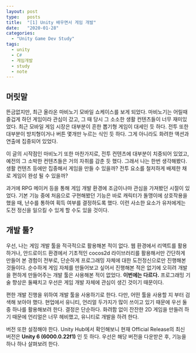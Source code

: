```yaml
---
layout: post
type:   posts
title:  "[1] Unity 배우면서 게임 개발"
date:   "2020-01-28"
categories:
  - "Unity Game Dev Study"
tags:
  - unity
  - C#
  - 게임개발
  - study
  - note
---
```


## 머릿말
뜬금없지만, 최근 올라온 마비노기 모바일 쇼케이스를 보게 되었다. 마비노기는 어릴때 즐겁게 하던 게임이라 관심이 갔고, 그 때 당시 그 소소한 생활 컨텐츠들이 너무 재미있었다. 최근 모바일 게임 시장은 대부분이 흔한 뽑기형 게임이 대세인 듯 하다. 전투 또한 대부분이 방치형이거나 버튼 몇개만 누르는 식인 듯 하다. 그게 아니라도 화려한 액션과 연출에 집중되어 있었다. 

이 글의 시작점인 마비노기 또한 마찬가지로, 전투 컨텐츠에 대부분이 치중되어 있었고, 예전의 그 소박한 컨텐츠들은 거의 자취를 감춘 듯 했다. 그래서 나는 한번 생각해봤다. 생활 컨텐츠 등에만 집중해서 게임을 만들 수 있을까? 전투 요소를 철저하게 배제한 채로 게임이 완성 될 수 있을까?

과거에 RPG 메이커 등을 통해 게임 개발 환경에 조금이나마 관심을 가져봤던 시절이 있었다. 기본 기능 중에 처음으로 구현해봤던 기능은 바로 캐릭터가 돌맹이에 상호작용을 했을 때, 난수를 통하여 획득 여부를 결정하도록 했다. 이런 사소한 요소가 유저에게는 도전 정신을 일으킬 수 있게 할 수도 있을 것이다.

## 개발 툴?
우선, 나는 게임 개발 툴을 적극적으로 활용해본 적이 없다. 웹 환경에서 리액트를 활용하거나, 안드로이드 환경에서 기초적인 cocos2d 라이브러리를 활용해서만 간단하게 만들어 본 경험이 전부로, 단순하게 프로그래밍 자체에 대한 도전정신으로만 진행해본 것들이다. 순수하게 게임 자체를 만들어보고 싶어서 진행해본 적은 없기에 오히려 개발을 편하게 만들어주는 개발 툴은 사용해본 적이 없었다. **이번에는 다르다.** 프로그래밍 기술 향상은 둘째치고 우선은 게임 개발 자체에 관심이 생긴 것이기 때문이다.

편한 개발 진행을 위하여 개발 툴을 사용하기로 한다. 다만, 어떤 툴을 사용할 지 부터 검색해 보아야 했다. 현업에서 유니티, 언리얼 두가지가 많이 쓰이고 있기 때문에 우선 둘 중 하나를 활용해보려 한다. 결정은 단순하다. 화려함 없이 잔잔한 2D 게임을 만들려 하기 때문에 언리얼은 너무 헤비했고, 유니티로 개발을 하려 한다.

버전 또한 설정해야 한다. Unity Hub에서 확인해보니 현재 Official Release의 최신 버전은 **Unity 6 (6000.0.22f1)** 인 듯 하다. 우선은 해당 버전을 다운받은 후, 기능을 하나 하나 살펴보려 한다.